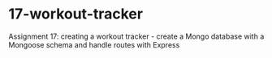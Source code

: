# 17-workout-tracker
Assignment 17: creating a workout tracker - create a Mongo database with a Mongoose schema and handle routes with Express

